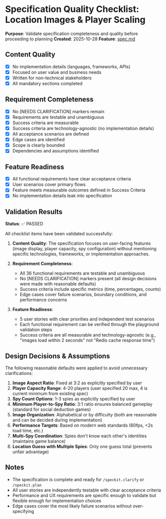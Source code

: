 # Specification Quality Checklist: Location Images & Player Scaling

**Purpose**: Validate specification completeness and quality before proceeding to planning
**Created**: 2025-10-28
**Feature**: [spec.md](../spec.md)

## Content Quality

- [x] No implementation details (languages, frameworks, APIs)
- [x] Focused on user value and business needs
- [x] Written for non-technical stakeholders
- [x] All mandatory sections completed

## Requirement Completeness

- [x] No [NEEDS CLARIFICATION] markers remain
- [x] Requirements are testable and unambiguous
- [x] Success criteria are measurable
- [x] Success criteria are technology-agnostic (no implementation details)
- [x] All acceptance scenarios are defined
- [x] Edge cases are identified
- [x] Scope is clearly bounded
- [x] Dependencies and assumptions identified

## Feature Readiness

- [x] All functional requirements have clear acceptance criteria
- [x] User scenarios cover primary flows
- [x] Feature meets measurable outcomes defined in Success Criteria
- [x] No implementation details leak into specification

## Validation Results

**Status**: ✅ PASSED

All checklist items have been validated successfully:

1. **Content Quality**: The specification focuses on user-facing features (image display, player capacity, spy configuration) without mentioning specific technologies, frameworks, or implementation approaches.

2. **Requirement Completeness**: 
   - All 36 functional requirements are testable and unambiguous
   - No [NEEDS CLARIFICATION] markers present (all design decisions were made with reasonable defaults)
   - Success criteria include specific metrics (time, percentages, counts)
   - Edge cases cover failure scenarios, boundary conditions, and performance concerns

3. **Feature Readiness**: 
   - 5 user stories with clear priorities and independent test scenarios
   - Each functional requirement can be verified through the playground validation steps
   - Success criteria are all measurable and technology-agnostic (e.g., "images load within 2 seconds" not "Redis cache response time")

## Design Decisions & Assumptions

The following reasonable defaults were applied to avoid unnecessary clarifications:

1. **Image Aspect Ratio**: Fixed at 3:2 as explicitly specified by user
2. **Player Capacity Range**: 4-20 players (user specified 20 max, 4 is current minimum from existing spec)
3. **Spy Count Options**: 1-3 spies as explicitly specified by user
4. **Minimum Player-to-Spy Ratio**: 3:1 ratio ensures balanced gameplay (standard for social deduction games)
5. **Image Organization**: Alphabetical or by difficulty (both are reasonable and can be decided during implementation)
6. **Performance Targets**: Based on modern web standards (60fps, <2s load time, etc.)
7. **Multi-Spy Coordination**: Spies don't know each other's identities (maintains game balance)
8. **Location Guess with Multiple Spies**: Only one guess total (prevents unfair advantage)

## Notes

- The specification is complete and ready for `/speckit.clarify` or `/speckit.plan`
- All user stories are independently testable with clear acceptance criteria
- Performance and UX requirements are specific enough to validate but flexible enough for implementation choices
- Edge cases cover the most likely failure scenarios without over-specifying
